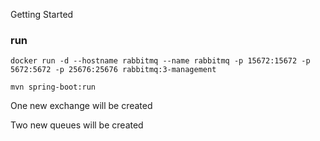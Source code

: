  Getting Started

### run
```docker run -d --hostname rabbitmq --name rabbitmq -p 15672:15672 -p 5672:5672 -p 25676:25676 rabbitmq:3-management```

```mvn spring-boot:run```

One new exchange will be created

Two new queues will be created